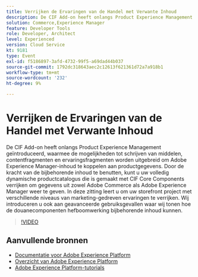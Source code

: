 ```yaml
---
title: Verrijken de Ervaringen van de Handel met Verwante Inhoud
description: De CIF Add-on heeft onlangs Product Experience Management geïntroduceerd, waarmee de mogelijkheden tot schrijven van middelen, contentfragmenten en ervaringsfragmenten worden uitgebreid om Adobe Experience Manager-inhoud te koppelen aan productgegevens. Door de kracht van de bijbehorende inhoud te benutten, kunt u uw volledig dynamische productcatalogus die is gemaakt met CIF Core Components verrijken om gegevens uit zowel Adobe Commerce als Adobe Experience Manager weer te geven. In deze zitting leert u om uw storefront project met verschillende niveaus van marketing-gedreven ervaringen te verrijken. Wij introduceren u ook aan geavanceerde gebruiksgevallen waar wij tonen hoe de douanecomponenten hefboomwerking bijbehorende inhoud kunnen.
solution: Commerce,Experience Manager
feature: Developer Tools
role: Developer, Architect
level: Experienced
version: Cloud Service
kt: 9181
type: Event
exl-id: f5186897-3afd-4732-99f5-a69dad44b037
source-git-commit: 1792dc318643aec2c12613f621361d72a7a918b1
workflow-type: tm+mt
source-wordcount: '232'
ht-degree: 9%

---
```


# Verrijken de Ervaringen van de Handel met Verwante Inhoud

De CIF Add-on heeft onlangs Product Experience Management geïntroduceerd, waarmee de mogelijkheden tot schrijven van middelen, contentfragmenten en ervaringsfragmenten worden uitgebreid om Adobe Experience Manager-inhoud te koppelen aan productgegevens. Door de kracht van de bijbehorende inhoud te benutten, kunt u uw volledig dynamische productcatalogus die is gemaakt met CIF Core Components verrijken om gegevens uit zowel Adobe Commerce als Adobe Experience Manager weer te geven. In deze zitting leert u om uw storefront project met verschillende niveaus van marketing-gedreven ervaringen te verrijken. Wij introduceren u ook aan geavanceerde gebruiksgevallen waar wij tonen hoe de douanecomponenten hefboomwerking bijbehorende inhoud kunnen.

>[!VIDEO](https://video.tv.adobe.com/v/337772/?quality=12&learn=on&hidetitle=true)

## Aanvullende bronnen

- [Documentatie voor Adobe Experience Platform](https://experienceleague.adobe.com/docs/experience-platform.html)
- [Overzicht van Adobe Experience Platform](https://experienceleague.adobe.com/docs/experience-platform/landing/home.html)
- [Adobe Experience Platform-tutorials](https://experienceleague.adobe.com/docs/platform-learn/tutorials/overview.html?lang=nl)
